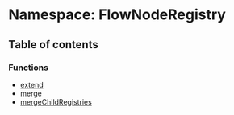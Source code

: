 # Namespace: FlowNodeRegistry

## Table of contents

### Functions

* [extend](/en/auto-docs/fixed-layout-editor/functions/FlowNodeRegistry.extend.md)
* [merge](/en/auto-docs/fixed-layout-editor/functions/FlowNodeRegistry.merge.md)
* [mergeChildRegistries](/en/auto-docs/fixed-layout-editor/functions/FlowNodeRegistry.mergeChildRegistries.md)
